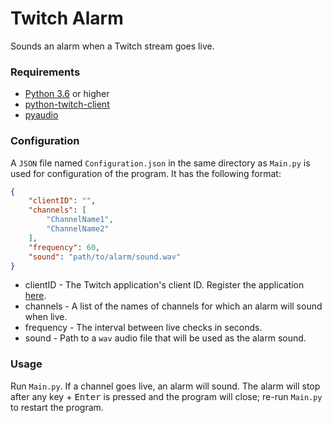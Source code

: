# Twitch Alarm
Sounds an alarm when a Twitch stream goes live.

### Requirements
* [Python 3.6](https://www.python.org/downloads/) or higher
* [python-twitch-client](https://github.com/tsifrer/python-twitch-client)
* [pyaudio](https://people.csail.mit.edu/hubert/pyaudio/)

### Configuration
A `JSON` file named `Configuration.json` in the same directory as `Main.py` is
used for configuration of the program. It has the following format:

```json
{
    "clientID": "",
    "channels": [
        "ChannelName1",
        "ChannelName2"
    ],
    "frequency": 60,
    "sound": "path/to/alarm/sound.wav"
}
```

* clientID - The Twitch application's client ID. Register the application
[here](https://dev.twitch.tv/dashboard/apps).
* channels - A list of the names of channels for which an alarm will sound when
live.
* frequency - The interval between live checks in seconds.
* sound - Path to a `wav` audio file that will be used as the alarm sound.

### Usage
Run `Main.py`. If a channel goes live, an alarm will sound. The alarm will stop
after any key + <kbd>Enter</kbd> is pressed and the program will close; re-run
`Main.py` to restart the program.

